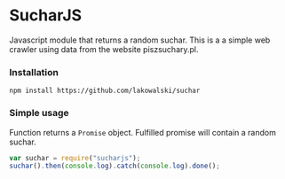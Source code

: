 # SucharJS
Javascript module that returns a random suchar. This is a a simple web crawler using data from the website piszsuchary.pl.

### Installation
```
npm install https://github.com/lakowalski/suchar
```

### Simple usage
Function returns a `Promise` object. Fulfilled promise will contain a random suchar.
```javascript
var suchar = require("sucharjs");
suchar().then(console.log).catch(console.log).done();
```